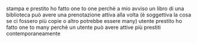 stampa e prestito ho fatto one to one perchè a mio avviso un libro di una biblioteca può avere una prenotazione attiva alla volta (è soggettiva la cosa se ci fossero più copie o altro potrebbe essere many)
utente prestito ho fatto one to many perchè un utente può avere attive più prestiti contemporaneamente

